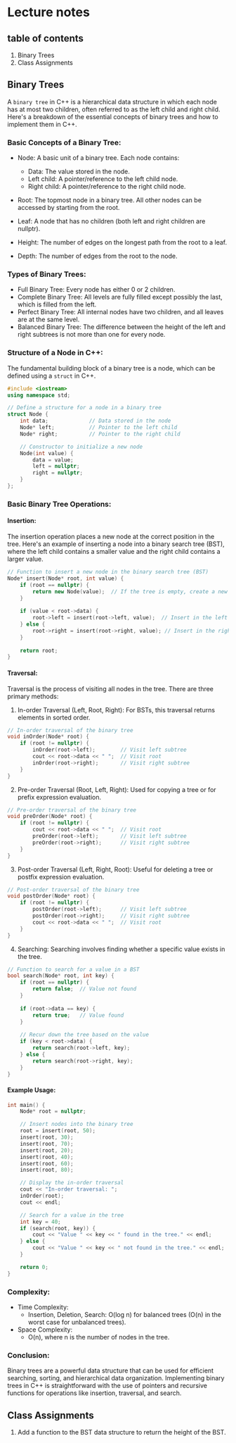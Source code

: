 # Lecture notes

## table of contents
1. Binary Trees
2. Class Assignments


## Binary Trees
A ```binary tree``` in C++ is a hierarchical data structure in which each node has at most two children, often referred to as the left child and right child. Here's a breakdown of the essential concepts of binary trees and how to implement them in C++.

### Basic Concepts of a Binary Tree:
* Node: A basic unit of a binary tree. Each node contains:
  * Data: The value stored in the node.
  * Left child: A pointer/reference to the left child node.
  * Right child: A pointer/reference to the right child node.

* Root: The topmost node in a binary tree. All other nodes can be accessed by starting from the root.

* Leaf: A node that has no children (both left and right children are nullptr).

* Height: The number of edges on the longest path from the root to a leaf.

* Depth: The number of edges from the root to the node.

### Types of Binary Trees:
* Full Binary Tree: Every node has either 0 or 2 children.
* Complete Binary Tree: All levels are fully filled except possibly the last, which is filled from the left.
* Perfect Binary Tree: All internal nodes have two children, and all leaves are at the same level.
* Balanced Binary Tree: The difference between the height of the left and right subtrees is not more than one for every node.

### Structure of a Node in C++:
The fundamental building block of a binary tree is a node, which can be defined using a ```struct``` in C++.

```cpp
#include <iostream>
using namespace std;

// Define a structure for a node in a binary tree
struct Node {
    int data;             // Data stored in the node
    Node* left;           // Pointer to the left child
    Node* right;          // Pointer to the right child

    // Constructor to initialize a new node
    Node(int value) {
        data = value;
        left = nullptr;
        right = nullptr;
    }
};
```


### Basic Binary Tree Operations:
#### Insertion:
The insertion operation places a new node at the correct position in the tree. Here's an example of inserting a node into a binary search tree (BST), where the left child contains a smaller value and the right child contains a larger value.

```cpp
// Function to insert a new node in the binary search tree (BST)
Node* insert(Node* root, int value) {
    if (root == nullptr) {
        return new Node(value);  // If the tree is empty, create a new node
    }
    
    if (value < root->data) {
        root->left = insert(root->left, value);  // Insert in the left subtree
    } else {
        root->right = insert(root->right, value); // Insert in the right subtree
    }
    
    return root;
}
```

#### Traversal:
Traversal is the process of visiting all nodes in the tree. There are three primary methods:

1. In-order Traversal (Left, Root, Right):
For BSTs, this traversal returns elements in sorted order.
```cpp
// In-order traversal of the binary tree
void inOrder(Node* root) {
    if (root != nullptr) {
        inOrder(root->left);        // Visit left subtree
        cout << root->data << " ";  // Visit root
        inOrder(root->right);       // Visit right subtree
    }
}
```

2. Pre-order Traversal (Root, Left, Right):
Used for copying a tree or for prefix expression evaluation.
```cpp
// Pre-order traversal of the binary tree
void preOrder(Node* root) {
    if (root != nullptr) {
        cout << root->data << " ";  // Visit root
        preOrder(root->left);       // Visit left subtree
        preOrder(root->right);      // Visit right subtree
    }
}
```

3. Post-order Traversal (Left, Right, Root):
Useful for deleting a tree or postfix expression evaluation.
```cpp
// Post-order traversal of the binary tree
void postOrder(Node* root) {
    if (root != nullptr) {
        postOrder(root->left);      // Visit left subtree
        postOrder(root->right);     // Visit right subtree
        cout << root->data << " ";  // Visit root
    }
}
```
4. Searching:
Searching involves finding whether a specific value exists in the tree.

```cpp
// Function to search for a value in a BST
bool search(Node* root, int key) {
    if (root == nullptr) {
        return false;  // Value not found
    }
    
    if (root->data == key) {
        return true;   // Value found
    }
    
    // Recur down the tree based on the value
    if (key < root->data) {
        return search(root->left, key);
    } else {
        return search(root->right, key);
    }
}
```

#### Example Usage:
```cpp
int main() {
    Node* root = nullptr;

    // Insert nodes into the binary tree
    root = insert(root, 50);
    insert(root, 30);
    insert(root, 70);
    insert(root, 20);
    insert(root, 40);
    insert(root, 60);
    insert(root, 80);

    // Display the in-order traversal
    cout << "In-order traversal: ";
    inOrder(root);
    cout << endl;

    // Search for a value in the tree
    int key = 40;
    if (search(root, key)) {
        cout << "Value " << key << " found in the tree." << endl;
    } else {
        cout << "Value " << key << " not found in the tree." << endl;
    }

    return 0;
}
```

### Complexity:
* Time Complexity:
  * Insertion, Deletion, Search: O(log n) for balanced trees (O(n) in the worst case for unbalanced trees).
* Space Complexity:
  * O(n), where n is the number of nodes in the tree.

### Conclusion:
Binary trees are a powerful data structure that can be used for efficient searching, sorting, and hierarchical data organization. Implementing binary trees in C++ is straightforward with the use of pointers and recursive functions for operations like insertion, traversal, and search.

## Class Assignments
1. Add a function to the BST data structure to return the height of the BST. 